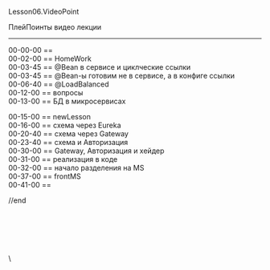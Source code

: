 ﻿
Lesson06.VideoPoint

ПлейПоинты видео лекции

---
00-00-00 ==   
00-02-00 == HomeWork   
00-03-45 == @Bean в сервисе и циклческие ссылки  
00-03-45 == @Bean-ы готовим не в сервисе, а в конфиге ссылки  
00-06-40 == @LoadBalanced  
00-12-00 == вопросы  
00-13-00 == БД в микросервисах  

00-15-00 == newLesson  
00-16-00 == схема через Eureka  
00-20-40 == схема через Gateway  
00-23-40 == схема и Авторизация  
00-30-00 == Gateway, Авторизация и хейдер  
00-31-00 == реализация в коде  
00-32-00 == начало разделения на MS  
00-37-00 == frontMS  
00-41-00 ==   











//end  

















\
\
\
\
\
\
